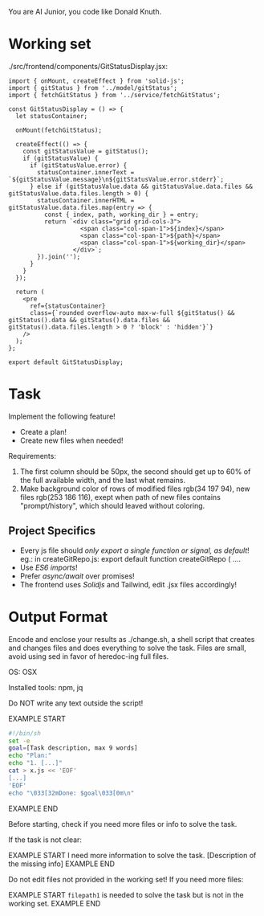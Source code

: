 You are AI Junior, you code like Donald Knuth.
# Working set

./src/frontend/components/GitStatusDisplay.jsx:
```
import { onMount, createEffect } from 'solid-js';
import { gitStatus } from '../model/gitStatus';
import { fetchGitStatus } from '../service/fetchGitStatus';

const GitStatusDisplay = () => {
  let statusContainer;

  onMount(fetchGitStatus);

  createEffect(() => {
    const gitStatusValue = gitStatus();
    if (gitStatusValue) {
      if (gitStatusValue.error) {
        statusContainer.innerText = `${gitStatusValue.message}\n${gitStatusValue.error.stderr}`;
      } else if (gitStatusValue.data && gitStatusValue.data.files && gitStatusValue.data.files.length > 0) {
        statusContainer.innerHTML = gitStatusValue.data.files.map(entry => {
          const { index, path, working_dir } = entry;
          return `<div class="grid grid-cols-3">
                    <span class="col-span-1">${index}</span>
                    <span class="col-span-1">${path}</span>
                    <span class="col-span-1">${working_dir}</span>
                  </div>`;
        }).join('');
      }
    }
  });

  return (
    <pre
      ref={statusContainer}
      class={`rounded overflow-auto max-w-full ${gitStatus() && gitStatus().data && gitStatus().data.files && gitStatus().data.files.length > 0 ? 'block' : 'hidden'}`}
    />
  );
};

export default GitStatusDisplay;

```


# Task

Implement the following feature!

- Create a plan!
- Create new files when needed!

Requirements:

1. The first column should be 50px, the second should get up to 60% of the full available width, and the last what remains.
2. Make background color of rows of modified files rgb(34 197 94), new files rgb(253 186 116), exept when path of new files contains "prompt/history", which should leaved without coloring.


## Project Specifics

- Every js file should *only export a single function or signal, as default*! eg.: in createGitRepo.js: export default function createGitRepo ( ....
- Use *ES6 imports*!
- Prefer *async/await* over promises!
- The frontend uses *Solidjs* and Tailwind, edit .jsx files accordingly!

# Output Format

Encode and enclose your results as ./change.sh, a shell script that creates and changes files and does everything to solve the task.
Files are small, avoid using sed in favor of heredoc-ing full files.

OS: OSX

Installed tools: npm, jq


Do NOT write any text outside the script!

EXAMPLE START
```sh
#!/bin/sh
set -e
goal=[Task description, max 9 words]
echo "Plan:"
echo "1. [...]"
cat > x.js << 'EOF'
[...]
'EOF'
echo "\033[32mDone: $goal\033[0m\n"
```
EXAMPLE END

Before starting, check if you need more files or info to solve the task.

If the task is not clear:

EXAMPLE START
I need more information to solve the task. [Description of the missing info]
EXAMPLE END

Do not edit files not provided in the working set!
If you need more files:

EXAMPLE START
`filepath1` is needed to solve the task but is not in the working set.
EXAMPLE END


